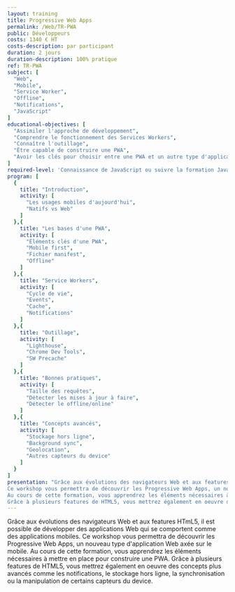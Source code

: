 ```yaml
---
layout: training
title: Progressive Web Apps
permalink: /Web/TR-PWA
public: Développeurs
costs: 1340 € HT
costs-description: par participant
duration: 2 jours
duration-description: 100% pratique
ref: TR-PWA
subject: [
  "Web",
  "Mobile",
  "Service Worker",
  "Offline",
  "Notifications",
  "JavaScript"
]
educational-objectives: [
  "Assimiler l'approche de développement",
  "Comprendre le fonctionnement des Services Workers",
  "Connaître l'outillage",
  "Être capable de construire une PWA",
  "Avoir les clés pour choisir entre une PWA et un autre type d'application"
]
required-level: 'Connaissance de JavaScript ou suivre la formation JavaScript Avancé'
program: [
  {
    title: "Introduction",
    activity: [
      "Les usages mobiles d'aujourd'hui",
      "Natifs vs Web"
    ]
  },{
    title: "Les bases d'une PWA",
    activity: [
      "Éléments clés d'une PWA",
      "Mobile first",
      "Fichier manifest",
      "Offline"
    ]
  },{
    title: "Service Workers",
    activity: [
      "Cycle de vie",
      "Events",
      "Cache",
      "Notifications"
    ]
  },{
    title: "Outillage",
    activity: [
      "Lighthouse",
      "Chrome Dev Tools",
      "SW Precache"
    ]
  },{
    title: "Bonnes pratiques",
    activity: [
      "Taille des requêtes",
      "Détecter les mises à jour à faire",
      "Détecter le offline/online"
    ]
  },{
    title: "Concepts avancés",
    activity: [
      "Stockage hors ligne",
      "Background sync",
      "Geolocation",
      "Autres capteurs du device"
    ]
  }
]
presentation: "Grâce aux évolutions des navigateurs Web et aux features HTmL5, il est possible de développer des applications Web qui se comportent comme des applications mobiles.
Ce workshop vous permettra de découvrir les Progressive Web Apps, un nouveau type d'application Web axée sur le mobile. 
Au cours de cette formation, vous apprendrez les éléments nécessaires à mettre en place pour construire une PWA.
Grâce à plusieurs features de HTML5, vous mettrez également en oeuvre des concepts plus avancés comme les notifications, le stockage hors ligne, la synchronisation ou la manipulation de certains capteurs du device."
---
```


Grâce aux évolutions des navigateurs Web et aux features HTmL5, il est possible de développer des applications Web qui se comportent comme des applications mobiles.
Ce workshop vous permettra de découvrir les Progressive Web Apps, un nouveau type d'application Web axée sur le mobile. 
Au cours de cette formation, vous apprendrez les éléments nécessaires à mettre en place pour construire une PWA.
Grâce à plusieurs features de HTML5, vous mettrez également en oeuvre des concepts plus avancés comme les notifications, le stockage hors ligne, la synchronisation ou la manipulation de certains capteurs du device.
